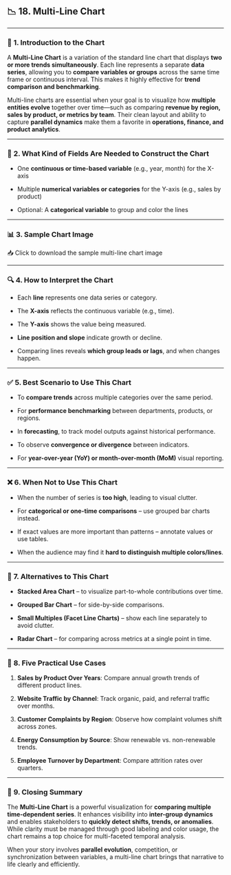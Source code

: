 ## 📉 **18. Multi-Line Chart**

---

### 📘 **1. Introduction to the Chart**

A **Multi-Line Chart** is a variation of the standard line chart that displays **two or more trends simultaneously**. Each line represents a separate **data series**, allowing you to **compare variables or groups** across the same time frame or continuous interval. This makes it highly effective for **trend comparison and benchmarking**.

Multi-line charts are essential when your goal is to visualize how **multiple entities evolve** together over time—such as comparing **revenue by region, sales by product, or metrics by team**. Their clean layout and ability to capture **parallel dynamics** make them a favorite in **operations, finance, and product analytics**.

---

### 🧾 **2. What Kind of Fields Are Needed to Construct the Chart**

- One **continuous or time-based variable** (e.g., year, month) for the X-axis

- Multiple **numerical variables or categories** for the Y-axis (e.g., sales by product)

- Optional: A **categorical variable** to group and color the lines

---

### 📊 **3. Sample Chart Image**

📥 Click to download the sample multi-line chart image

---

### 🔍 **4. How to Interpret the Chart**

- Each **line** represents one data series or category.

- The **X-axis** reflects the continuous variable (e.g., time).

- The **Y-axis** shows the value being measured.

- **Line position and slope** indicate growth or decline.

- Comparing lines reveals **which group leads or lags**, and when changes happen.

---

### ✅ **5. Best Scenario to Use This Chart**

- To **compare trends** across multiple categories over the same period.

- For **performance benchmarking** between departments, products, or regions.

- In **forecasting**, to track model outputs against historical performance.

- To observe **convergence or divergence** between indicators.

- For **year-over-year (YoY) or month-over-month (MoM)** visual reporting.

---

### ❌ **6. When Not to Use This Chart**

- When the number of series is **too high**, leading to visual clutter.

- For **categorical or one-time comparisons** – use grouped bar charts instead.

- If exact values are more important than patterns – annotate values or use tables.

- When the audience may find it **hard to distinguish multiple colors/lines**.

---

### 🔄 **7. Alternatives to This Chart**

- **Stacked Area Chart** – to visualize part-to-whole contributions over time.

- **Grouped Bar Chart** – for side-by-side comparisons.

- **Small Multiples (Facet Line Charts)** – show each line separately to avoid clutter.

- **Radar Chart** – for comparing across metrics at a single point in time.

---

### 💼 **8. Five Practical Use Cases**

1. **Sales by Product Over Years**: Compare annual growth trends of different product lines.

2. **Website Traffic by Channel**: Track organic, paid, and referral traffic over months.

3. **Customer Complaints by Region**: Observe how complaint volumes shift across zones.

4. **Energy Consumption by Source**: Show renewable vs. non-renewable trends.

5. **Employee Turnover by Department**: Compare attrition rates over quarters.

---

### 🧾 **9. Closing Summary**

The **Multi-Line Chart** is a powerful visualization for **comparing multiple time-dependent series**. It enhances visibility into **inter-group dynamics** and enables stakeholders to **quickly detect shifts, trends, or anomalies**. While clarity must be managed through good labeling and color usage, the chart remains a top choice for multi-faceted temporal analysis.

When your story involves **parallel evolution**, competition, or synchronization between variables, a multi-line chart brings that narrative to life clearly and efficiently.


